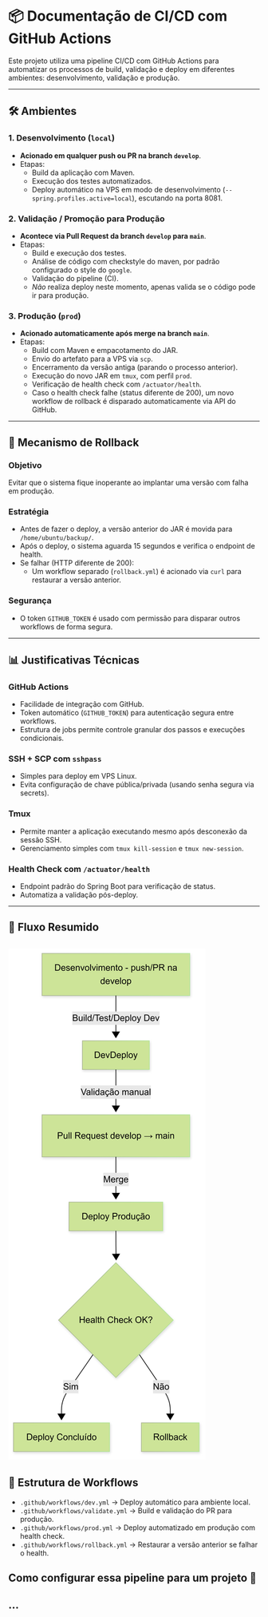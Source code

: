 # 📦 Documentação de CI/CD com GitHub Actions

Este projeto utiliza uma pipeline CI/CD com GitHub Actions para automatizar os processos de build, validação e deploy em diferentes ambientes: desenvolvimento, validação e produção.

---

## 🛠️ Ambientes

### 1. Desenvolvimento (`local`)
- **Acionado em qualquer push ou PR na branch `develop`**.
- Etapas:
    - Build da aplicação com Maven.
    - Execução dos testes automatizados.
    - Deploy automático na VPS em modo de desenvolvimento (`--spring.profiles.active=local`), escutando na porta 8081.

### 2. Validação / Promoção para Produção
- **Acontece via Pull Request da branch `develop` para `main`**.
- Etapas:
    - Build e execução dos testes.
    - Análise de código com checkstyle do maven, por padrão configurado o style do `google`.
    - Validação do pipeline (CI).
    - _Não_ realiza deploy neste momento, apenas valida se o código pode ir para produção.

### 3. Produção (`prod`)
- **Acionado automaticamente após merge na branch `main`**.
- Etapas:
    - Build com Maven e empacotamento do JAR.
    - Envio do artefato para a VPS via `scp`.
    - Encerramento da versão antiga (parando o processo anterior).
    - Execução do novo JAR em `tmux`, com perfil `prod`.
    - Verificação de health check com `/actuator/health`.
    - Caso o health check falhe (status diferente de 200), um novo workflow de rollback é disparado automaticamente via API do GitHub.

---

## 🔁 Mecanismo de Rollback

### Objetivo
Evitar que o sistema fique inoperante ao implantar uma versão com falha em produção.

### Estratégia
- Antes de fazer o deploy, a versão anterior do JAR é movida para `/home/ubuntu/backup/`.
- Após o deploy, o sistema aguarda 15 segundos e verifica o endpoint de health.
- Se falhar (HTTP diferente de 200):
    - Um workflow separado (`rollback.yml`) é acionado via `curl` para restaurar a versão anterior.

### Segurança
- O token `GITHUB_TOKEN` é usado com permissão para disparar outros workflows de forma segura.

---

## 📊 Justificativas Técnicas

### GitHub Actions
- Facilidade de integração com GitHub.
- Token automático (`GITHUB_TOKEN`) para autenticação segura entre workflows.
- Estrutura de jobs permite controle granular dos passos e execuções condicionais.

### SSH + SCP com `sshpass`
- Simples para deploy em VPS Linux.
- Evita configuração de chave pública/privada (usando senha segura via secrets).

### Tmux
- Permite manter a aplicação executando mesmo após desconexão da sessão SSH.
- Gerenciamento simples com `tmux kill-session` e `tmux new-session`.

### Health Check com `/actuator/health`
- Endpoint padrão do Spring Boot para verificação de status.
- Automatiza a validação pós-deploy.

---

## 🔄 Fluxo Resumido

![diagrama](diagram.png)
---

## 📁 Estrutura de Workflows

- `.github/workflows/dev.yml` → Deploy automático para ambiente local.
- `.github/workflows/validate.yml` → Build e validação do PR para produção.
- `.github/workflows/prod.yml` → Deploy automatizado em produção com health check.
- `.github/workflows/rollback.yml` → Restaurar a versão anterior se falhar o health.

## Como configurar essa pipeline para um projeto 👷

...
---
